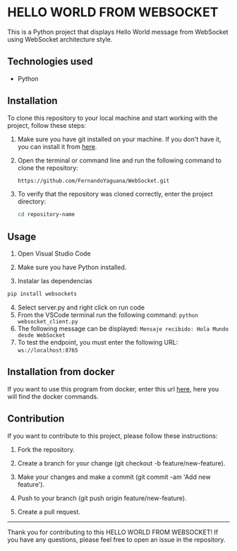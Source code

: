 # HELLO WORLD FROM WEBSOCKET

This is a Python project that displays Hello World message from WebSocket using WebSocket architecture style.

## Technologies used

- Python

## Installation

To clone this repository to your local machine and start working with the project, follow these steps:

1. Make sure you have git installed on your machine. If you don't have it, you can install it from [here](https://git-scm.com/).

2. Open the terminal or command line and run the following command to clone the repository:

    ```bash
   https://github.com/FernandoYaguana/WebSocket.git
    
4. To verify that the repository was cloned correctly, enter the project directory:
   
    ``` bash
    cd repository-name
    
## Usage

1. Open Visual Studio Code

2. Make sure you have Python installed.
   
3. Instalar las dependencias
  
  ``` bash
 pip install websockets
  ```
4. Select server.py and right click on run code
5. From the VSCode terminal run the following command: `python websocket_client.py`
6. The following message can be displayed: `Mensaje recibido: Hola Mundo desde WebSocket`
7. To test the endpoint, you must enter the following URL: `ws://localhost:8765`

## Installation from docker

If you want to use this program from docker, enter this url [here](https://hub.docker.com/repository/docker/fernanyag20/websocket-proyect/general), here you will find the docker commands.

## Contribution

If you want to contribute to this project, please follow these instructions:

1. Fork the repository.
   
2. Create a branch for your change (git checkout -b feature/new-feature).
   
3. Make your changes and make a commit (git commit -am 'Add new feature').
   
4. Push to your branch (git push origin feature/new-feature).
   
5. Create a pull request.

---

Thank you for contributing to this HELLO WORLD FROM WEBSOCKET! If you have any questions, please feel free to open an issue in the repository.
